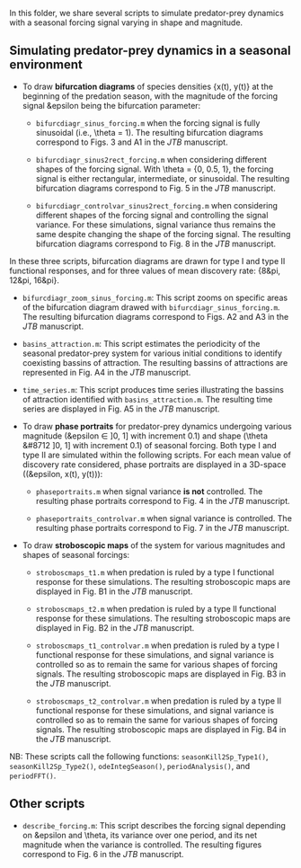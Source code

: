 In this folder, we share several scripts to simulate predator-prey dynamics with a seasonal forcing signal varying in shape and magnitude.

## Simulating predator-prey dynamics in a seasonal environment

* To draw **bifurcation diagrams** of species densities {x(t), y(t)} at the beginning of the predation season, with the magnitude of the forcing signal &epsilon being the bifurcation parameter:
	- `bifurcdiagr_sinus_forcing.m` when the forcing signal is fully sinusoidal (i.e., \theta = 1). The resulting bifurcation diagrams correspond to Figs. 3 and A1 in the *JTB* manuscript.

	- `bifurcdiagr_sinus2rect_forcing.m` when considering different shapes of the forcing signal. With \theta = {0, 0.5, 1}, the forcing signal is either rectangular, intermediate, or sinusoidal. The resulting bifurcation diagrams correspond to Fig. 5 in the *JTB* manuscript.

	- `bifurcdiagr_controlvar_sinus2rect_forcing.m` when considering different shapes of the forcing signal and controlling the signal variance. For these simulations, signal variance thus remains the same despite changing the shape of the forcing signal. The resulting bifurcation diagrams correspond to Fig. 8 in the *JTB* manuscript.

In these three scripts, bifurcation diagrams are drawn for type I and type II functional responses, and for three values of mean discovery rate: {8&pi, 12&pi, 16&pi}.

* `bifurcdiagr_zoom_sinus_forcing.m`: This script zooms on specific areas of the bifurcation diagram drawed with `bifurcdiagr_sinus_forcing.m`.
The resulting bifurcation diagrams correspond to Figs. A2 and A3 in the *JTB* manuscript.

* `basins_attraction.m`: This script estimates the periodicity of the seasonal predator-prey system for various initial conditions to identify coexisting bassins of attraction.
The resulting bassins of attractions are represented in Fig. A4 in the *JTB* manuscript.

* `time_series.m`: This script produces time series illustrating the bassins of attraction identified with `basins_attraction.m`.
The resulting time series are displayed in Fig. A5 in the *JTB* manuscript.

* To draw **phase portraits** for predator-prey dynamics undergoing various magnitude (&epsilon &#8712; ]0, 1] with increment 0.1) and shape (\theta &#8712 ]0, 1] with increment 0.1) of seasonal forcing. Both type I and type II are simulated within the following scripts. For each mean value of discovery rate considered, phase portraits are displayed in a 3D-space ((&epsilon, x(t), y(t))):

	- `phaseportraits.m` when signal variance **is not** controlled. The resulting phase portraits correspond to Fig. 4 in the *JTB* manuscript.

	- `phaseportraits_controlvar.m` when signal variance is controlled. The resulting phase portraits correspond to Fig. 7 in the *JTB* manuscript.

* To draw **stroboscopic maps** of the system for various magnitudes and shapes of seasonal forcings:

	- `stroboscmaps_t1.m` when predation is ruled by a type I functional response for these simulations. The resulting stroboscopic maps are displayed in Fig. B1 in the *JTB* manuscript.

	- `stroboscmaps_t2.m` when predation is ruled by a type II functional response for these simulations. The resulting stroboscopic maps are displayed in Fig. B2 in the *JTB* manuscript.

	- `stroboscmaps_t1_controlvar.m` when predation is ruled by a type I functional response for these simulations, and signal variance is controlled so as to remain the same for various shapes of forcing signals. The resulting stroboscopic maps are displayed in Fig. B3 in the *JTB* manuscript.

	- `stroboscmaps_t2_controlvar.m` when predation is ruled by a type II functional response for these simulations, and signal variance is controlled so as to remain the same for various shapes of forcing signals. The resulting stroboscopic maps are displayed in Fig. B4 in the *JTB* manuscript.

NB: These scripts call the following functions: `seasonKill2Sp_Type1()`, `seasonKill2Sp_Type2()`, `odeIntegSeason()`, `periodAnalysis()`, and `periodFFT()`.

## Other scripts

* `describe_forcing.m`: This script describes the forcing signal depending on &epsilon and \theta, its variance over one period, and its net magnitude when the variance is controlled.
The resulting figures correspond to Fig. 6 in the *JTB* manuscript.

